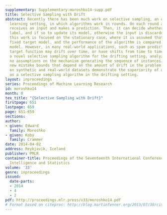 ```yaml
---
supplementary: Supplementary:moroshko14-supp.pdf
title: Selective Sampling with Drift
abstract: Recently there has been much work on selective sampling, an online active
  learning setting, in which algorithms work in rounds. On each round an algorithm
  receives an input and makes a prediction. Then, it can decide whether to query a
  label, and if so to update its model, otherwise the input is discarded. Most of
  this work is focused on the stationary case, where it is assumed that there is a
  fixed target model, and the performance of the algorithm is compared to a fixed
  model. However, in many real-world applications, such as spam prediction, the best
  target function may drift over time, or have shifts from time to time. We develop
  a novel selective sampling algorithm for the drifting setting, analyze it under
  no assumptions on the mechanism generating the sequence of instances, and derive
  new mistake bounds that depend on the amount of drift in the problem. Simulations
  on synthetic and real-world datasets demonstrate the superiority of our algorithms
  as a selective sampling algorithm in the drifting setting.
layout: inproceedings
series: Proceedings of Machine Learning Research
id: moroshko14
month: 0
tex_title: "{Selective Sampling with Drift}"
firstpage: 651
lastpage: 659
page: 651-659
sections: 
author:
- given: Edward
  family: Moroshko
- given: Koby
  family: Crammer
date: 2014-04-02
address: Reykjavik, Iceland
publisher: PMLR
container-title: Proceedings of the Seventeenth International Conference on Artificial
  Intelligence and Statistics
volume: '33'
genre: inproceedings
issued:
  date-parts:
  - 2014
  - 4
  - 2
pdf: http://proceedings.mlr.press/v33/moroshko14.pdf
# Format based on citeproc: http://blog.martinfenner.org/2013/07/30/citeproc-yaml-for-bibliographies/
---
```

